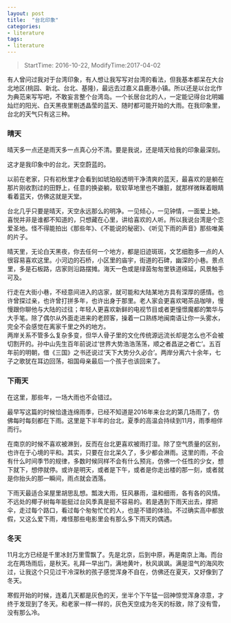 ```yaml
---
layout: post
title:  "台北印象"
categories:
- literature
tags:
- literature
---
```


> StartTime: 2016-10-22, ModifyTime:2017-04-02

有人曾问过我对于台湾印象，有人想让我写写对台湾的看法，但我基本都呆在大台北地区(桃园、新北、台北、基隆)，最远去过嘉义县鹿港小镇。所以还是以台北作为典范来写写吧，不敢妄言整个台湾岛。一个长居台北的人，一定能记得台北明媚灿烂的阳光、白天黑夜里剔透晶莹的蓝天、随时都可能开始的大雨。在我印象里，台北的天气只有这三种。  

<!---more--->

### 晴天
晴天多一点还是雨天多一点真心分不清。要是我说，还是晴天给我的印象最深刻。  

这才是我印象中的台北，天空蔚蓝的。

以前在老家，只有初秋里才会看到如琥珀般透明干净清爽的蓝天，最喜欢的是躺在那片刚收割过的田野上，任意的换姿躺，软软草地里也不嫌脏，就那样微眯着眼睛看着蓝天，仿佛这就是天堂。  

台北几乎只要是晴天，天空永远那么的明净。一见倾心，一见钟情，一面爱上她。喜悦并非是谁都不知道的，只想藏在心里，讲给喜欢的人听。所以我说台湾是个恋爱圣地。怪不得能拍出《那些年》、《不能说的秘密》、《听见下雨的声音》那些唯美的片子。  

晴天里，无论白天黑夜，你去任何一个地方，都是旧迹斑斑，文艺细胞多一点的人很容易喜欢这里。小河边的石桥，小区里的庙宇，街道的石碑，幽深的小巷。景点里，多是石板路，店家则沿路摆摊。海天一色或是绿茵匆匆里铁道绵延，风景触手可及。

行走在大街小巷，不经意间进入的店家，就可能和大陆某地方具有深厚的感情。也许曾探过亲，也许曾打拼多年，也许出身于那里。老人家会更喜欢喝茶品咖啡，慢慢跟你聊他与大陆的过往；年轻人更喜欢新鲜的电视节目或者更憧憬魔都的繁华与大手笔。除了偶尔从外面走进来的老顾客，操着一口熟练地闽南语让你一头雾水，完全不会感觉在离家千里之外的地方。  
两岸关系不管多么复杂多变，但华人骨子里的文化传统源远流长却是怎么也不会被切割开的。孙中山先生百年前说过‘世界大势浩浩荡荡，顺之者昌逆之者亡’。五百年前的明朝，借《三国》之书还说过‘天下大势分久必合’。两岸分离六十余年，七子之歌犹在耳边回荡，祖国母亲最后一个孩子也该回来了。

### 下雨天
在这里，那些年，一场大雨也不会错过。

最早写这篇的时候恰逢连绵雨季，已经不知道是2016年来台北的第几场雨了，仿佛每时每刻都在下雨。这里是下半年的台北，夏季的高温会持续到11月，雨季相伴而行。

在南京的时候不喜欢被淋到，反而在台北更喜欢被雨打湿。除了空气质量的区别，也许在于心境的平和。其实，只要在台北呆久了，多少都会淋雨。这里的雨，不会有什么时间季节的规律，多数时候同样不会有什么预兆，仿佛一个任性的少女，想下就下，想停就停。或许是明天，或者是下午，或者是你走出楼的那一刻，或者就是你抬头的那一瞬间，雨点就会洒落。

下雨天最适合呆屋里胡思乱想。瓢泼大雨，狂风暴雨，温和细雨，各有各的风情。不远处的椰子树每年能挺过台风季真是挺不容易的。若是遇到下雨天出去，撑把伞，走过每个路口，看过每个匆匆忙忙的人，也是不错的体验。不过确实高中都放假，又这么爱下雨，难怪那些电影里会有那么多下雨天的偶遇。  

### 冬天
11月北方已经是千里冰封万里雪飘了。先是北京，后到中原，再是南京上海。而台北在两场雨后，是秋天。礼拜一早出门，满地黄叶，秋风飒飒。满是湿气的海风吹过，让我这个只见过干冷深秋的孩子感觉浑身不自在，仿佛还在夏天，又好像到了冬天。

寒假开始的时候，连着几天都是灰色的天，坐半个下午猛一回神惊觉浑身凉意，才终于发现到了冬天。和老家一样一样的，灰色天空成为冬天的标致，除了没有雪，没有那么冷。


